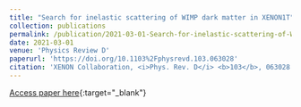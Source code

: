```yaml
---
title: "Search for inelastic scattering of WIMP dark matter in XENON1T"
collection: publications
permalink: /publication/2021-03-01-Search-for-inelastic-scattering-of-WIMP-dark-matter-in-XENON1T
date: 2021-03-01
venue: 'Physics Review D'
paperurl: 'https://doi.org/10.1103%2Fphysrevd.103.063028'
citation: 'XENON Collaboration, <i>Phys. Rev. D</i> <b>103</b>, 063028 (2021)'
---
```

[Access paper here](https://doi.org/10.1103%2Fphysrevd.103.063028){:target="_blank"}
